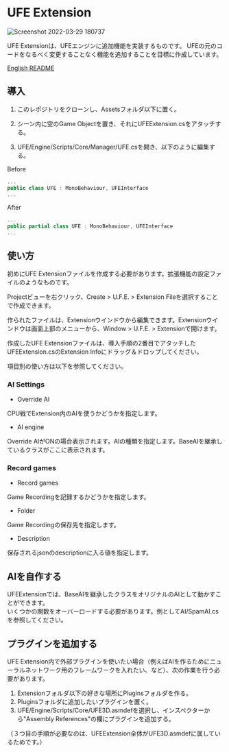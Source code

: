 # UFE Extension
![Screenshot 2022-03-29 180737](https://user-images.githubusercontent.com/61408011/160576464-eb8c0277-1dc4-4e3c-b2f8-376ee6a0fb2c.png)

UFE Extensionは、UFEエンジンに追加機能を実装するものです。
UFEの元のコードをなるべく変更することなく機能を追加することを目標に作成しています。

[English README](https://github.com/sansansan-333/UFE-Extension/blob/main/README-en.md)

## 導入
1. このレポジトリをクローンし、Assetsフォルダ以下に置く。

2. シーン内に空のGame Objectを置き、それにUFEExtension.csをアタッチする。  

3. UFE/Engine/Scripts/Core/Manager/UFE.csを開き、以下のように編集する。

Before
```cs
...
public class UFE : MonoBehaviour, UFEInterface
...
```
After
```cs
...
public partial class UFE : MonoBehaviour, UFEInterface
...
```


## 使い方
初めにUFE Extensionファイルを作成する必要があります。拡張機能の設定ファイルのようなものです。

Projectビューを右クリック、Create > U.F.E. > Extension Fileを選択することで作成できます。

作られたファイルは、Extensionウインドウから編集できます。Extensionウインドウは画面上部のメニューから、Window > U.F.E. > Extensionで開けます。

作成したUFE Extensionファイルは、導入手順の2番目でアタッチしたUFEExtension.csのExtension Infoにドラッグ＆ドロップしてください。

項目別の使い方は以下を参照してください。

### AI Settings
- Override AI

CPU戦でExtension内のAIを使うかどうかを指定します。

- AI engine

Override AIがONの場合表示されます。AIの種類を指定します。BaseAIを継承しているクラスがここに表示されます。

### Record games
- Record games

Game Recordingを記録するかどうかを指定します。

- Folder

Game Recordingの保存先を指定します。

- Description

保存されるjsonのdescriptionに入る値を指定します。


## AIを自作する
UFEExtensionでは、BaseAIを継承したクラスをオリジナルのAIとして動かすことができます。  
いくつかの関数をオーバーロードする必要があります。例としてAI/SpamAI.csを参照してください。

## プラグインを追加する
UFE Extension内で外部プラグインを使いたい場合（例えばAIを作るためにニューラルネットワーク用のフレームワークを入れたい、など）、次の作業を行う必要があります。

1. Extensionフォルダ以下の好きな場所にPluginsフォルダを作る。
2. Pluginsフォルダに追加したいプラグインを置く。
3. UFE/Engine/Scripts/Core/UFE3D.asmdefを選択し、インスペクターから"Assembly References"の欄にプラグインを追加する。

（３つ目の手順が必要なのは、UFEExtension全体がUFE3D.asmdefに属しているためです。）